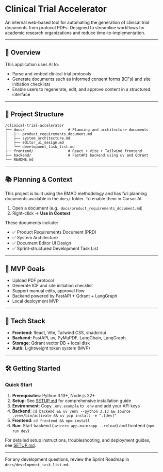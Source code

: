 # Clinical Trial Accelerator

An internal web-based tool for automating the generation of clinical trial documents from protocol PDFs. Designed to streamline workflows for academic research organizations and reduce time-to-implementation.

---

## 🧩 Overview

This application uses AI to:
- Parse and embed clinical trial protocols
- Generate documents such as informed consent forms (ICFs) and site initiation checklists
- Enable users to regenerate, edit, and approve content in a structured interface

---

## 📁 Project Structure

```
/clinical-trial-accelerator
├── docs/                    # Planning and architecture documents
│   ├── product_requirements_document.md
│   ├── system_architecture.md
│   ├── editor_ui_design.md
│   └── development_task_list.md
├── frontend/                # React + Vite + Tailwind frontend
├── backend/                 # FastAPI backend using uv and Qdrant
└── README.md
```

---

## 📚 Planning & Context

This project is built using the BMAD methodology and has full planning documents available in the `docs/` folder. To enable them in Cursor AI:

1. Open a document (e.g., `docs/product_requirements_document.md`)
2. Right-click → **Use in Context**

These documents include:
- ✅ Product Requirements Document (PRD)
- ✅ System Architecture
- ✅ Document Editor UI Design
- ✅ Sprint-structured Development Task List

---

## 🚀 MVP Goals

- Upload PDF protocol
- Generate ICF and site initiation checklist
- Support manual edits, approval flow
- Backend powered by FastAPI + Qdrant + LangGraph
- Local deployment MVP

---

## 🧠 Tech Stack

- **Frontend:** React, Vite, Tailwind CSS, shadcn/ui
- **Backend:** FastAPI, uv, PyMuPDF, LangChain, LangGraph
- **Storage:** Qdrant vector DB + local disk
- **Auth:** Lightweight token system (MVP)

---

## 🛠 Getting Started

### Quick Start
1. **Prerequisites**: Python 3.13+, Node.js 22+
2. **Setup**: See [SETUP.md](./SETUP.md) for comprehensive installation guide
3. **Environment**: Copy `.env.example` to `.env` and add your API keys
4. **Backend**: `cd backend && uv venv --python 3.13 && source .venv/bin/activate && uv pip install -e ".[dev]"`
5. **Frontend**: `cd frontend && npm install`
6. **Run**: Start backend (`uvicorn app.main:app --reload`) and frontend (`npm run dev`)

For detailed setup instructions, troubleshooting, and deployment guides, see [SETUP.md](./SETUP.md).

---

For any development questions, review the Sprint Roadmap in `docs/development_task_list.md`.
